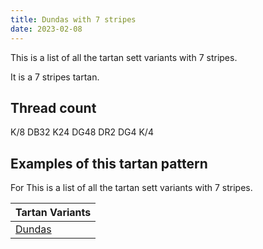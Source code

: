 ```yaml
---
title: Dundas with 7 stripes
date: 2023-02-08
---
```

This is a list of all the tartan sett variants with 7 stripes.

It is a 7 stripes tartan.


## Thread count
K/8 DB32 K24 DG48 DR2 DG4 K/4

## Examples of this tartan pattern
For This is a list of all the tartan sett variants with 7 stripes.

| Tartan Variants |
|---------------|
| [Dundas](/variants/k/8/db32/k24/dg48/dr2/dg4/k/4-db000052-dg11450d-draa0000-k000000/)||
